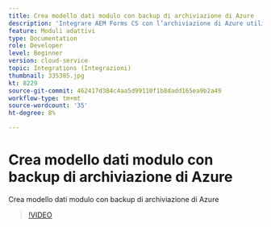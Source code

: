 ```yaml
---
title: Crea modello dati modulo con backup di archiviazione di Azure
description: 'Integrare AEM Forms CS con l’archiviazione di Azure utilizzando il modello dati modulo '
feature: Moduli adattivi
type: Documentation
role: Developer
level: Beginner
version: cloud-service
topic: Integrations (Integrazioni)
thumbnail: 335385.jpg
kt: 8229
source-git-commit: 462417d384c4aa5d99110f1b8dadd165ea9b2a49
workflow-type: tm+mt
source-wordcount: '35'
ht-degree: 8%

---
```


# Crea modello dati modulo con backup di archiviazione di Azure

Crea modello dati modulo con backup di archiviazione di Azure

>[!VIDEO](https://video.tv.adobe.com/v/335385/?quality=12&learn=on)

